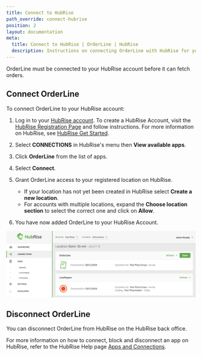 ```yaml
---
title: Connect to HubRise
path_override: connect-hubrise
position: 2
layout: documentation
meta:
  title: Connect to HubRise | OrderLine | HubRise
  description: Instructions on connecting OrderLine with HubRise for your apps to work as a cohesive whole. Connect apps and synchronise your data.
---
```


OrderLine must be connected to your HubRise account before it can fetch orders.

## Connect OrderLine

To connect OrderLine to your HubRise account:

1. Log in to your [HubRise account](https://manager.hubrise.com). To create a HubRise Account, visit the [HubRise Registration Page](https://manager.hubrise.com/signup?locale=en-GB) and follow instructions. For more information on HubRise, see [HubRise Get Started](/docs/get-started/).

1. Select **CONNECTIONS** in HubRise's menu then **View available apps**.

1. Click **OrderLine** from the list of apps.

1. Select **Connect**.

1. Grant OrderLine access to your registered location on HubRise.

   - If your location has not yet been created in HubRise select **Create a new location**.
   - For accounts with multiple locations, expand the **Choose location section** to select the correct one and click on **Allow**.

1. You have now added OrderLine to your HubRise Account.

![OrderLine Connection Example](./images/004-2x-connect-orderline.png)

## Disconnect OrderLine

You can disconnect OrderLine from HubRise on the HubRise back office.

For more information on how to connect, block and disconnect an app on HubRise, refer to the HubRise Help page [Apps and Connections](/docs/connections).
